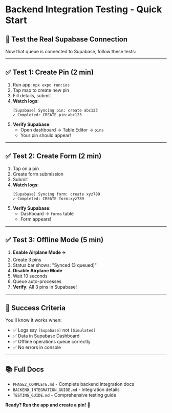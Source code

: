 # Backend Integration Testing - Quick Start

## 🎯 Test the Real Supabase Connection

Now that queue is connected to Supabase, follow these tests:

---

## ✅ Test 1: Create Pin (2 min)

1. Run app: `npx expo run:ios`
2. Tap map to create new pin
3. Fill details, submit
4. **Watch logs**:
   ```
   [Supabase] Syncing pin: create abc123
   ✓ Completed: CREATE pin:abc123
   ```
5. **Verify Supabase**:
   - Open dashboard → Table Editor → `pins`
   - Your pin should appear!

---

## ✅ Test 2: Create Form (2 min)

1. Tap on a pin
2. Create form submission
3. Submit
4. **Watch logs**:
   ```
   [Supabase] Syncing form: create xyz789
   ✓ Completed: CREATE form:xyz789
   ```
5. **Verify Supabase**:
   - Dashboard → `forms` table
   - Form appears!

---

## ✅ Test 3: Offline Mode (5 min)

1. **Enable Airplane Mode** ✈️
2. Create 3 pins
3. Status bar shows: "Synced (3 queued)"
4. **Disable Airplane Mode**
5. Wait 10 seconds
6. Queue auto-processes
7. **Verify**: All 3 pins in Supabase!

---

## 🎉 Success Criteria

You'll know it works when:

- ✅ Logs say `[Supabase]` not `[Simulated]`
- ✅ Data in Supabase Dashboard
- ✅ Offline operations queue correctly
- ✅ No errors in console

---

## 📚 Full Docs

- `PHASE2_COMPLETE.md` - Complete backend integration docs
- `BACKEND_INTEGRATION_GUIDE.md` - Integration details
- `TESTING_GUIDE.md` - Comprehensive testing guide

**Ready? Run the app and create a pin!** 🚀

